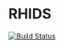 # RHIDS
[![Build Status](https://travis-ci.org/amrabed/rhids.svg)](https://travis-ci.org/amrabed/rhids)
